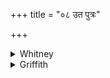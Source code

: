 +++
title = "०८ उत पुत्रः"

+++

<details><summary>Whitney</summary>

### Translation
8. Also son prays (? *īḍ*) father for dominion; they called for  
well-being him of the chief bourn (?); may they see now, O Varuṇa, those  
that are thy shapes (*viṣṭhā́*); mayest thou make wondrous forms of the  
one much rolling hither.

### Notes
The translation implies emendation in **b** to the compound  
*jyeṣṭhámaryādam*,\* i.e. 'him who has received the best domain.' In  
**d** our *āvárvṛtatas* is for the *-rvrat-* of all the mss.; it can  
hardly be that the text of this pāda is not further corrupt. The verbs  
in **c, d** are augmentless forms, and may, of course, be rendered  
indicatively. Ppp- begins the verse with *putro vā yat pit-*, and ends  
**b** with *svasti*. The Kāuś. use of this verse and the next is  
apparently founded on the occurrence in them of "son" and "father" and  
"half." The second pāda is properly *jagatī*. \*⌊No ms. has *-dām*.⌋
</details>

<details><summary>Griffith</summary>

Yea, the son asks dominion of his father: this they declared the noblest path to welfare. Varuna, let them see thy revelations: display the wondrous shapes of times to follow.
</details>
